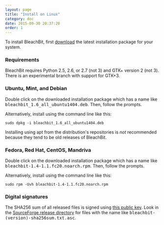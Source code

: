 ```yaml
---
layout: page
title: "Install on Linux"
category: doc
date: 2015-09-30 20:37:20
order: 1
---
```



To install BleachBit, first <a href="http://bleachbit.sourceforge.net/download">download</a> the latest installation package for your system.

### Requirements

BleachBit requires Python 2.5, 2.6, or 2.7 (not 3) and GTK+ version 2 (not 3). There is an experimental branch with support for GTK+3.


### Ubuntu, Mint, and Debian

Double click on the downloaded installation package which has a name like <tt>bleachbit_1.6_all_ubuntu1404.deb</tt>. Then, follow the prompts.

Alternatively, install using the command line like this:

`sudo dpkg -i bleachbit_1.6_all_ubuntu1404.deb`

Installing using apt from the distribution's repositories is _not_ recommended because they tend to be old releases of BleachBit.

### Fedora, Red Hat, CentOS, Mandriva

Double click on the downloaded installation package which has a name like <tt>bleachbit-1.4-1.1.fc20.noarch.rpm</tt>. Then, follow the prompts.

Alternatively, install using the command line like this:

`sudo rpm -Uvh bleachbit-1.4-1.1.fc20.noarch.rpm`

### Digital signatures

The SHA256 sum of all released files is signed using [this public key](http://bleachbit.sourceforge.net/bleachbit_public.key). Look in the [SourceForge release directory](http://sourceforge.net/projects/bleachbit/files/bleachbit/) for files with the name like <tt>bleachbit-(version)-sha256sum.txt.asc</tt>.
